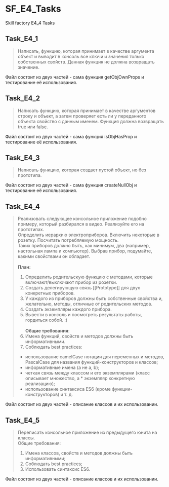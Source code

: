# SF_E4_Tasks
Skill factory E4_4 Tasks

## Task_E4_1
>Написать, функцию, которая принимает в качестве аргумента объект и выводит в консоль все ключи и значения только собственных свойств. Данная функция не должна возвращать значение.

Файл состоит из двух частей - сама функция getObjOwnProps и тестирование её использования.

## Task_E4_2
>Написать функцию, которая принимает в качестве аргументов строку и объект, а затем проверяет есть ли у переданного объекта свойство с данным именем. Функция должна возвращать true или false.

Файл состоит из двух частей - сама функция isObjHasProp и тестирование её использования.

## Task_E4_3
>Написать функцию, которая создает пустой объект, но без прототипа.

Файл состоит из двух частей - сама функция createNullObj и тестирование её использования.

## Task_E4_4
>Реализовать следующее консольное приложение подобно примеру, который разбирался в видео. Реализуйте его на прототипах.<br>
>Определить иерархию электроприборов. Включить некоторые в розетку. Посчитать потребляемую мощность. <br>
>Таких приборов должно быть, как минимум, два (например, настольная лампа и компьютер). Выбрав прибор, подумайте, какими свойствами он обладает.<br><br>
><b>План:</b><br>
>1. Определить родительскую функцию с методами, которые включают/выключают прибор из розетки.
>2. Создать делегирующую связь [[Prototype]] для двух конкретных приборов.
>3. У каждого из приборов должны быть собственные свойства и, желательно, методы, отличные от родительских методов.
>4. Создать экземпляры каждого прибора.
>5. Вывести в консоль и посмотреть результаты работы, гордиться собой. :)<br><br>
><b>Общие требования</b>:
>1. Имена функций, свойств и методов должны быть информативными.
>2. Соблюдать best practices:
>* использование camelCase нотации для переменных и методов, PascalCase для названия функций-конструкторов и классов;
>* информативные имена (а не a, b);
>* четкая связь между классом и его экземплярами (класс описывает множество, а * экземпляр конкретную реализацию);
>* использование синтаксиса ES6 (кроме функции-конструкторов) и т. д.

Файл состоит из двух частей - описание классов и их использовании.

## Task_E4_5
>Переписать консольное приложение из предыдущего юнита на классы.<br>
>Общие требования:
>1. Имена классов, свойств и методов должны быть информативными;
>2. Соблюдать best practices;
>3. Использовать синтаксис ES6.

Файл состоит из двух частей - описание классов и их использовании.